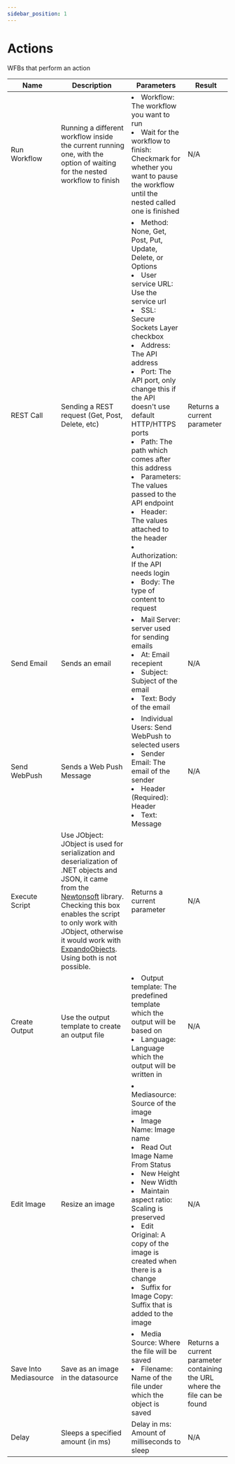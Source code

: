 ```yaml
---
sidebar_position: 1
---
```


# Actions

WFBs that perform an action

| Name                  | Description                                                                                                                                                                                                                                                                                                                                                                                             | Parameters                                                                                                                                                                                                                                                                                                                                                                                                                                                                                                                                            | Result                                                                     |
| --------------------- | ------------------------------------------------------------------------------------------------------------------------------------------------------------------------------------------------------------------------------------------------------------------------------------------------------------------------------------------------------------------------------------------------------- | ----------------------------------------------------------------------------------------------------------------------------------------------------------------------------------------------------------------------------------------------------------------------------------------------------------------------------------------------------------------------------------------------------------------------------------------------------------------------------------------------------------------------------------------------------- | -------------------------------------------------------------------------- |
| Run Workflow          | Running a different workflow inside the current running one, with the option of waiting for the nested workflow to finish                                                                                                                                                                                                                                                                               | <li>Workflow: The workflow you want to run</li><li>Wait for the workflow to finish: Checkmark for whether you want to pause the workflow until the nested called one is finished</li>                                                                                                                                                                                                                                                                                                                                                                 |          N/A                                                                  |
| REST Call             | Sending a REST request (Get, Post, Delete, etc)                                                                                                                                                                                                                                                                                                                                                         | <li>Method: None, Get, Post, Put, Update, Delete, or Options</li><li>User service URL: Use the service url</li><li>SSL: Secure Sockets Layer checkbox</li><li>Address: The API address</li><li>Port: The API port, only change this if the API doesn't use default HTTP/HTTPS ports</li><li>Path: The path which comes after this address</li><li>Parameters: The values passed to the API endpoint</li><li>Header: The values attached to the header</li><li>Authorization: If the API needs login</li><li>Body: The type of content to request</li> | Returns a current parameter                                                |
| Send Email            | Sends an email                                                                                                                                                                                                                                                                                                                                                                                          | <li>Mail Server: server used for sending emails</li><li>At: Email recepient </li><li>Subject: Subject of the email </li><li>Text: Body of the email </li>                                                                                                                                                                                                                                                                                                                                                                                             |  N/A                                                                          |
| Send WebPush          | Sends a Web Push Message                                                                                                                                                                                                                                                                                                                                                                                | <li>Individual Users: Send WebPush to selected users </li><li>Sender Email: The email of the sender </li><li>Header (Required): Header </li><li>Text: Message </li>                                                                                                                                                                                                                                                                                                                                                                                   |      N/A                                                                      |
| Execute Script        | Use JObject: JObject is used for serialization and deserialization of .NET objects and JSON, it came from the [Newtonsoft](https://www.newtonsoft.com/json) library. Checking this box enables the script to only work with JObject, otherwise it would work with [ExpandoObjects](https://learn.microsoft.com/en-us/dotnet/api/system.dynamic.expandoobject?view=net-7.0). Using both is not possible. | Returns a current parameter                                                                                                                                                                                                                                                                                                                                                                                                                                                                                                                           |N/A
| Create Output         | Use the output template to create an output file                                                                                                                                                                                                                                                                                                                                                        | <li>Output template: The predefined template which the output will be based on </li><li>Language: Language which the output will be written in</li>                                                                                                                                                                                                                                                                                                                                                                                                   |     N/A                                                                       |
| Edit Image            | Resize an image                                                                                                                                                                                                                                                                                                                                                                                         | <li>Mediasource: Source of the image </li><li>Image Name: Image name </li><li>Read Out Image Name From Status </li><li>New Height</li><li>New Width</li><li>Maintain aspect ratio: Scaling is preserved </li><li>Edit Original: A copy of the image is created when there is a change </li><li>Suffix for Image Copy: Suffix that is added to the image </li>                                                                                                                                                                                         |      N/A                                                                      |
| Save Into Mediasource | Save as an image in the datasource                                                                                                                                                                                                                                                                                                                                                                      | <li>Media Source: Where the file will be saved </li><li>Filename: Name of the file under which the object is saved </li>                                                                                                                                                                                                                                                                                                                                                                                                                              | Returns a current parameter containing the URL where the file can be found |
| Delay                 | Sleeps a specified amount (in ms)                                                                                                                                                                                                                                                                                                                                                                       | Delay in ms: Amount of milliseconds to sleep                                                                                                                                                                                                                                                                                                                                                                                                                                                                                                          |        N/A                                                                    |

